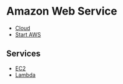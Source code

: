 # Amazon Web Service

- [Cloud](cloud.md)
- [Start AWS](start-aws.md)



## Services

- [EC2](ec2/readme.md)
- [Lambda](lambda/readme.md)